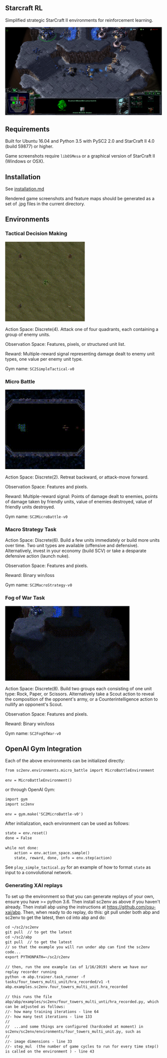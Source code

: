 ## Starcraft RL

Simplified strategic StarCraft II environments for reinforcement learning.

![Screenshot of the Macro Strategy Task](https://github.com/osu-xai/sc2env/raw/master/static/screenshot_macro_strategy_task.jpg)

## Requirements

Built for Ubuntu 16.04 and Python 3.5 with PySC2 2.0 and StarCraft II 4.0 (build 59877) or higher.

Game screenshots require `libOSMesa` or a graphical version of StarCraft II (Windows or OSX).

## Installation
See [installation.md](installation.md)

Rendered game screenshots and feature maps should be generated as a set of .jpg files in the current directory.

## Environments

### Tactical Decision Making

![Animated screenshot of SimpleTactical-v0](https://github.com/osu-xai/sc2env/raw/master/static/simple_tactical.gif)

Action Space: Discrete(4). Attack one of four quadrants, each containing a group of enemy units.

Observation Space: Features, pixels, or structured unit list.

Reward: Multiple-reward signal representing damage dealt to enemy unit types, one value per enemy unit type.

Gym name: `SC2SimpleTactical-v0`


### Micro Battle

![Animated screenshot of MicroBattle-v0](https://github.com/osu-xai/sc2env/raw/master/static/micro_battle.gif)

Action Space: Discrete(2). Retreat backward, or attack-move forward.

Observation Space: Features and pixels.

Reward: Multiple-reward signal: Points of damage dealt to enemies,
points of damage taken by friendly units, value of enemies destroyed,
value of friendly units destroyed.

Gym name: `SC2MicroBattle-v0`


### Macro Strategy Task

Action Space: Discrete(6). Build a few units immediately or build more units over time. Two unit types are available (offensive and defensive).
Alternatively, invest in your economy (build SCV) or take a desparate defensive action (launch nuke).

Observation Space: Features and pixels.

Reward: Binary win/loss

Gym name: `SC2MacroStrategy-v0`


### Fog of War Task

![Animated screenshot of MicroBattle-v0](https://github.com/osu-xai/sc2env/raw/master/static/fog_of_war.gif)

Action Space: Discrete(8). Build two groups each consisting of one unit type: Rock, Paper, or Scissors.
Alternatively take a Scout action to reveal the composition of the opponent's army, or a Counterintelligence action to nullify an opponent's Scout.

Observation Space: Features and pixels.

Reward: Binary win/loss

Gym name: `SC2FogOfWar-v0`


## OpenAI Gym Integration

Each of the above environments can be initialized directly:

```
from sc2env.environments.micro_battle import MicroBattleEnvironment

env = MicroBattleEnvironment()
```

or through OpenAI Gym:

```
import gym
import sc2env

env = gym.make('SC2MicroBattle-v0')
```

After initialization, each environment can be used as follows:

```
state = env.reset()
done = False

while not done:
    action = env.action_space.sample()
    state, reward, done, info = env.step(action)
```

See `play_simple_tactical.py` for an example of how to format `state` as
input to a convolutional network.


### Generating XAI replays

To set up the environment so that you can generate replays of your own, ensure you have >= python 3.6.
Then install sc2env as above if you haven't already.
Then install abp using the instructions at https://github.com/osu-xai/abp.
Then, when ready to do replay, do this: git pull under both abp and sc2env to get the latest, then cd into abp and do:

````
cd ~/sc2/sc2env
git pull  // to get the latest
cd ~/sc2/abp
git pull  // to get the latest
// so that the example you will run under abp can find the sc2env code...
export PYTHONPATH=~/sc2/c2env

// then, run the one example (as of 1/16/2019) where we have our replay recorder running
python -m abp.trainer.task_runner -f tasks/four_towers_multi_unit/hra_recorded/v1 -t abp.examples.sc2env.four_towers_multi_unit.hra_recorded

// this runs the file abp/abp/examples/sc2env/four_towers_multi_unti/hra_recorded.py, which can be adjusted as follows:
//- how many training iterations - line 64
//- how many test iterations - line 133
// 
//  ...and some things are configured (hardcoded at moment) in sc2env/sc2env/environments/four_towers_multi_unit.py, such as 
//
//- image dimensions - line 33
//- step_mul  (the number of game cycles to run for every time step() is called on the environment ) - line 43
````

